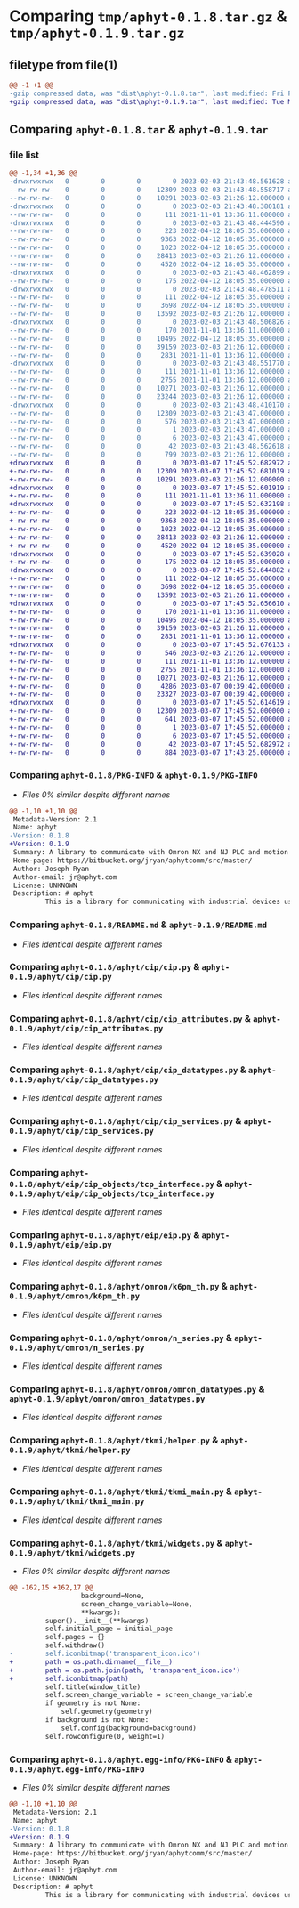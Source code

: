 # Comparing `tmp/aphyt-0.1.8.tar.gz` & `tmp/aphyt-0.1.9.tar.gz`

## filetype from file(1)

```diff
@@ -1 +1 @@
-gzip compressed data, was "dist\aphyt-0.1.8.tar", last modified: Fri Feb  3 21:43:48 2023, max compression
+gzip compressed data, was "dist\aphyt-0.1.9.tar", last modified: Tue Mar  7 17:45:52 2023, max compression
```

## Comparing `aphyt-0.1.8.tar` & `aphyt-0.1.9.tar`

### file list

```diff
@@ -1,34 +1,36 @@
-drwxrwxrwx   0        0        0        0 2023-02-03 21:43:48.561628 aphyt-0.1.8/
--rw-rw-rw-   0        0        0    12309 2023-02-03 21:43:48.558717 aphyt-0.1.8/PKG-INFO
--rw-rw-rw-   0        0        0    10291 2023-02-03 21:26:12.000000 aphyt-0.1.8/README.md
-drwxrwxrwx   0        0        0        0 2023-02-03 21:43:48.380181 aphyt-0.1.8/aphyt/
--rw-rw-rw-   0        0        0      111 2021-11-01 13:36:11.000000 aphyt-0.1.8/aphyt/__init__.py
-drwxrwxrwx   0        0        0        0 2023-02-03 21:43:48.444590 aphyt-0.1.8/aphyt/cip/
--rw-rw-rw-   0        0        0      223 2022-04-12 18:05:35.000000 aphyt-0.1.8/aphyt/cip/__init__.py
--rw-rw-rw-   0        0        0     9363 2022-04-12 18:05:35.000000 aphyt-0.1.8/aphyt/cip/cip.py
--rw-rw-rw-   0        0        0     1023 2022-04-12 18:05:35.000000 aphyt-0.1.8/aphyt/cip/cip_attributes.py
--rw-rw-rw-   0        0        0    28413 2023-02-03 21:26:12.000000 aphyt-0.1.8/aphyt/cip/cip_datatypes.py
--rw-rw-rw-   0        0        0     4520 2022-04-12 18:05:35.000000 aphyt-0.1.8/aphyt/cip/cip_services.py
-drwxrwxrwx   0        0        0        0 2023-02-03 21:43:48.462899 aphyt-0.1.8/aphyt/eip/
--rw-rw-rw-   0        0        0      175 2022-04-12 18:05:35.000000 aphyt-0.1.8/aphyt/eip/__init__.py
-drwxrwxrwx   0        0        0        0 2023-02-03 21:43:48.478511 aphyt-0.1.8/aphyt/eip/cip_objects/
--rw-rw-rw-   0        0        0      111 2022-04-12 18:05:35.000000 aphyt-0.1.8/aphyt/eip/cip_objects/__init__.py
--rw-rw-rw-   0        0        0     3698 2022-04-12 18:05:35.000000 aphyt-0.1.8/aphyt/eip/cip_objects/tcp_interface.py
--rw-rw-rw-   0        0        0    13592 2023-02-03 21:26:12.000000 aphyt-0.1.8/aphyt/eip/eip.py
-drwxrwxrwx   0        0        0        0 2023-02-03 21:43:48.506826 aphyt-0.1.8/aphyt/omron/
--rw-rw-rw-   0        0        0      170 2021-11-01 13:36:11.000000 aphyt-0.1.8/aphyt/omron/__init__.py
--rw-rw-rw-   0        0        0    10495 2022-04-12 18:05:35.000000 aphyt-0.1.8/aphyt/omron/k6pm_th.py
--rw-rw-rw-   0        0        0    39159 2023-02-03 21:26:12.000000 aphyt-0.1.8/aphyt/omron/n_series.py
--rw-rw-rw-   0        0        0     2831 2021-11-01 13:36:12.000000 aphyt-0.1.8/aphyt/omron/omron_datatypes.py
-drwxrwxrwx   0        0        0        0 2023-02-03 21:43:48.551770 aphyt-0.1.8/aphyt/tkmi/
--rw-rw-rw-   0        0        0      111 2021-11-01 13:36:12.000000 aphyt-0.1.8/aphyt/tkmi/__init__.py
--rw-rw-rw-   0        0        0     2755 2021-11-01 13:36:12.000000 aphyt-0.1.8/aphyt/tkmi/helper.py
--rw-rw-rw-   0        0        0    10271 2023-02-03 21:26:12.000000 aphyt-0.1.8/aphyt/tkmi/tkmi_main.py
--rw-rw-rw-   0        0        0    23244 2023-02-03 21:26:12.000000 aphyt-0.1.8/aphyt/tkmi/widgets.py
-drwxrwxrwx   0        0        0        0 2023-02-03 21:43:48.410170 aphyt-0.1.8/aphyt.egg-info/
--rw-rw-rw-   0        0        0    12309 2023-02-03 21:43:47.000000 aphyt-0.1.8/aphyt.egg-info/PKG-INFO
--rw-rw-rw-   0        0        0      576 2023-02-03 21:43:47.000000 aphyt-0.1.8/aphyt.egg-info/SOURCES.txt
--rw-rw-rw-   0        0        0        1 2023-02-03 21:43:47.000000 aphyt-0.1.8/aphyt.egg-info/dependency_links.txt
--rw-rw-rw-   0        0        0        6 2023-02-03 21:43:47.000000 aphyt-0.1.8/aphyt.egg-info/top_level.txt
--rw-rw-rw-   0        0        0       42 2023-02-03 21:43:48.562618 aphyt-0.1.8/setup.cfg
--rw-rw-rw-   0        0        0      799 2023-02-03 21:26:12.000000 aphyt-0.1.8/setup.py
+drwxrwxrwx   0        0        0        0 2023-03-07 17:45:52.682972 aphyt-0.1.9/
+-rw-rw-rw-   0        0        0    12309 2023-03-07 17:45:52.681019 aphyt-0.1.9/PKG-INFO
+-rw-rw-rw-   0        0        0    10291 2023-02-03 21:26:12.000000 aphyt-0.1.9/README.md
+drwxrwxrwx   0        0        0        0 2023-03-07 17:45:52.601919 aphyt-0.1.9/aphyt/
+-rw-rw-rw-   0        0        0      111 2021-11-01 13:36:11.000000 aphyt-0.1.9/aphyt/__init__.py
+drwxrwxrwx   0        0        0        0 2023-03-07 17:45:52.632198 aphyt-0.1.9/aphyt/cip/
+-rw-rw-rw-   0        0        0      223 2022-04-12 18:05:35.000000 aphyt-0.1.9/aphyt/cip/__init__.py
+-rw-rw-rw-   0        0        0     9363 2022-04-12 18:05:35.000000 aphyt-0.1.9/aphyt/cip/cip.py
+-rw-rw-rw-   0        0        0     1023 2022-04-12 18:05:35.000000 aphyt-0.1.9/aphyt/cip/cip_attributes.py
+-rw-rw-rw-   0        0        0    28413 2023-02-03 21:26:12.000000 aphyt-0.1.9/aphyt/cip/cip_datatypes.py
+-rw-rw-rw-   0        0        0     4520 2022-04-12 18:05:35.000000 aphyt-0.1.9/aphyt/cip/cip_services.py
+drwxrwxrwx   0        0        0        0 2023-03-07 17:45:52.639028 aphyt-0.1.9/aphyt/eip/
+-rw-rw-rw-   0        0        0      175 2022-04-12 18:05:35.000000 aphyt-0.1.9/aphyt/eip/__init__.py
+drwxrwxrwx   0        0        0        0 2023-03-07 17:45:52.644882 aphyt-0.1.9/aphyt/eip/cip_objects/
+-rw-rw-rw-   0        0        0      111 2022-04-12 18:05:35.000000 aphyt-0.1.9/aphyt/eip/cip_objects/__init__.py
+-rw-rw-rw-   0        0        0     3698 2022-04-12 18:05:35.000000 aphyt-0.1.9/aphyt/eip/cip_objects/tcp_interface.py
+-rw-rw-rw-   0        0        0    13592 2023-02-03 21:26:12.000000 aphyt-0.1.9/aphyt/eip/eip.py
+drwxrwxrwx   0        0        0        0 2023-03-07 17:45:52.656610 aphyt-0.1.9/aphyt/omron/
+-rw-rw-rw-   0        0        0      170 2021-11-01 13:36:11.000000 aphyt-0.1.9/aphyt/omron/__init__.py
+-rw-rw-rw-   0        0        0    10495 2022-04-12 18:05:35.000000 aphyt-0.1.9/aphyt/omron/k6pm_th.py
+-rw-rw-rw-   0        0        0    39159 2023-02-03 21:26:12.000000 aphyt-0.1.9/aphyt/omron/n_series.py
+-rw-rw-rw-   0        0        0     2831 2021-11-01 13:36:12.000000 aphyt-0.1.9/aphyt/omron/omron_datatypes.py
+drwxrwxrwx   0        0        0        0 2023-03-07 17:45:52.676133 aphyt-0.1.9/aphyt/tkmi/
+-rw-rw-rw-   0        0        0      546 2023-02-03 21:26:12.000000 aphyt-0.1.9/aphyt/tkmi/Transparent_Pixel.png
+-rw-rw-rw-   0        0        0      111 2021-11-01 13:36:12.000000 aphyt-0.1.9/aphyt/tkmi/__init__.py
+-rw-rw-rw-   0        0        0     2755 2021-11-01 13:36:12.000000 aphyt-0.1.9/aphyt/tkmi/helper.py
+-rw-rw-rw-   0        0        0    10271 2023-02-03 21:26:12.000000 aphyt-0.1.9/aphyt/tkmi/tkmi_main.py
+-rw-rw-rw-   0        0        0     4286 2023-03-07 00:39:42.000000 aphyt-0.1.9/aphyt/tkmi/transparent_icon.ico
+-rw-rw-rw-   0        0        0    23327 2023-03-07 00:39:42.000000 aphyt-0.1.9/aphyt/tkmi/widgets.py
+drwxrwxrwx   0        0        0        0 2023-03-07 17:45:52.614619 aphyt-0.1.9/aphyt.egg-info/
+-rw-rw-rw-   0        0        0    12309 2023-03-07 17:45:52.000000 aphyt-0.1.9/aphyt.egg-info/PKG-INFO
+-rw-rw-rw-   0        0        0      641 2023-03-07 17:45:52.000000 aphyt-0.1.9/aphyt.egg-info/SOURCES.txt
+-rw-rw-rw-   0        0        0        1 2023-03-07 17:45:52.000000 aphyt-0.1.9/aphyt.egg-info/dependency_links.txt
+-rw-rw-rw-   0        0        0        6 2023-03-07 17:45:52.000000 aphyt-0.1.9/aphyt.egg-info/top_level.txt
+-rw-rw-rw-   0        0        0       42 2023-03-07 17:45:52.682972 aphyt-0.1.9/setup.cfg
+-rw-rw-rw-   0        0        0      884 2023-03-07 17:43:25.000000 aphyt-0.1.9/setup.py
```

### Comparing `aphyt-0.1.8/PKG-INFO` & `aphyt-0.1.9/PKG-INFO`

 * *Files 0% similar despite different names*

```diff
@@ -1,10 +1,10 @@
 Metadata-Version: 2.1
 Name: aphyt
-Version: 0.1.8
+Version: 0.1.9
 Summary: A library to communicate with Omron NX and NJ PLC and motion controllers
 Home-page: https://bitbucket.org/jryan/aphytcomm/src/master/
 Author: Joseph Ryan
 Author-email: jr@aphyt.com
 License: UNKNOWN
 Description: # aphyt
         This is a library for communicating with industrial devices using Python.
```

### Comparing `aphyt-0.1.8/README.md` & `aphyt-0.1.9/README.md`

 * *Files identical despite different names*

### Comparing `aphyt-0.1.8/aphyt/cip/cip.py` & `aphyt-0.1.9/aphyt/cip/cip.py`

 * *Files identical despite different names*

### Comparing `aphyt-0.1.8/aphyt/cip/cip_attributes.py` & `aphyt-0.1.9/aphyt/cip/cip_attributes.py`

 * *Files identical despite different names*

### Comparing `aphyt-0.1.8/aphyt/cip/cip_datatypes.py` & `aphyt-0.1.9/aphyt/cip/cip_datatypes.py`

 * *Files identical despite different names*

### Comparing `aphyt-0.1.8/aphyt/cip/cip_services.py` & `aphyt-0.1.9/aphyt/cip/cip_services.py`

 * *Files identical despite different names*

### Comparing `aphyt-0.1.8/aphyt/eip/cip_objects/tcp_interface.py` & `aphyt-0.1.9/aphyt/eip/cip_objects/tcp_interface.py`

 * *Files identical despite different names*

### Comparing `aphyt-0.1.8/aphyt/eip/eip.py` & `aphyt-0.1.9/aphyt/eip/eip.py`

 * *Files identical despite different names*

### Comparing `aphyt-0.1.8/aphyt/omron/k6pm_th.py` & `aphyt-0.1.9/aphyt/omron/k6pm_th.py`

 * *Files identical despite different names*

### Comparing `aphyt-0.1.8/aphyt/omron/n_series.py` & `aphyt-0.1.9/aphyt/omron/n_series.py`

 * *Files identical despite different names*

### Comparing `aphyt-0.1.8/aphyt/omron/omron_datatypes.py` & `aphyt-0.1.9/aphyt/omron/omron_datatypes.py`

 * *Files identical despite different names*

### Comparing `aphyt-0.1.8/aphyt/tkmi/helper.py` & `aphyt-0.1.9/aphyt/tkmi/helper.py`

 * *Files identical despite different names*

### Comparing `aphyt-0.1.8/aphyt/tkmi/tkmi_main.py` & `aphyt-0.1.9/aphyt/tkmi/tkmi_main.py`

 * *Files identical despite different names*

### Comparing `aphyt-0.1.8/aphyt/tkmi/widgets.py` & `aphyt-0.1.9/aphyt/tkmi/widgets.py`

 * *Files 0% similar despite different names*

```diff
@@ -162,15 +162,17 @@
                  background=None,
                  screen_change_variable=None,
                  **kwargs):
         super().__init__(**kwargs)
         self.initial_page = initial_page
         self.pages = {}
         self.withdraw()
-        self.iconbitmap('transparent_icon.ico')
+        path = os.path.dirname(__file__)
+        path = os.path.join(path, 'transparent_icon.ico')
+        self.iconbitmap(path)
         self.title(window_title)
         self.screen_change_variable = screen_change_variable
         if geometry is not None:
             self.geometry(geometry)
         if background is not None:
             self.config(background=background)
         self.rowconfigure(0, weight=1)
```

### Comparing `aphyt-0.1.8/aphyt.egg-info/PKG-INFO` & `aphyt-0.1.9/aphyt.egg-info/PKG-INFO`

 * *Files 0% similar despite different names*

```diff
@@ -1,10 +1,10 @@
 Metadata-Version: 2.1
 Name: aphyt
-Version: 0.1.8
+Version: 0.1.9
 Summary: A library to communicate with Omron NX and NJ PLC and motion controllers
 Home-page: https://bitbucket.org/jryan/aphytcomm/src/master/
 Author: Joseph Ryan
 Author-email: jr@aphyt.com
 License: UNKNOWN
 Description: # aphyt
         This is a library for communicating with industrial devices using Python.
```

